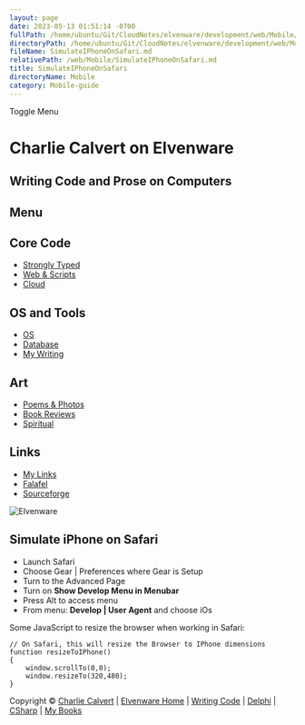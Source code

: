```yaml
---
layout: page
date: 2023-05-13 01:51:14 -0700
fullPath: /home/ubuntu/Git/CloudNotes/elvenware/development/web/Mobile/SimulateIPhoneOnSafari.md
directoryPath: /home/ubuntu/Git/CloudNotes/elvenware/development/web/Mobile
fileName: SimulateIPhoneOnSafari.md
relativePath: /web/Mobile/SimulateIPhoneOnSafari.md
title: SimulateIPhoneOnSafari
directoryName: Mobile
category: Mobile-guide
---
```


Toggle Menu

Charlie Calvert on Elvenware
============================

Writing Code and Prose on Computers
-----------------------------------

Menu
----

Core Code
---------

-   [Strongly Typed](../../index.html)
-   [Web & Scripts](../index.html)
-   [Cloud](../../cloud/index.shtml)

OS and Tools
------------

-   [OS](../../../os/index.html)
-   [Database](../../database/index.html)
-   [My Writing](../../../books/index.html)

Art
---

-   [Poems & Photos](../../../Art/index.html)
-   [Book Reviews](../../../books/reading/index.html)
-   [Spiritual](../../../spirit/index.html)

Links
-----

-   [My Links](../../../links.html)
-   [Falafel](http://www.falafel.com/)
-   [Sourceforge](http://sourceforge.net/projects/elvenware/)

![Elvenware](../../../images/elvenwarelogo.png)

Simulate iPhone on Safari
-------------------------

-   Launch Safari
-   Choose Gear | Preferences where Gear is Setup
-   Turn to the Advanced Page
-   Turn on **Show Develop Menu in Menubar**
-   Press Alt to access menu
-   From menu: **Develop | User Agent** and choose iOs

Some JavaScript to resize the browser when working in Safari:

    // On Safari, this will resize the Browser to IPhone dimensions
    function resizeToIPhone()
    {
        window.scrollTo(0,0);
        window.resizeTo(320,480);
    }
            
            

Copyright © [Charlie Calvert](../../../index.html) | [Elvenware
Home](../../../index.html) | [Writing Code](../../index.html) |
[Delphi](../../delphi/index.html) | [CSharp](../../csharp/index.html) |
[My Books](../../../books/index.html)
